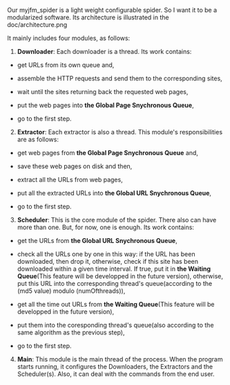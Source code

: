 Our myjfm_spider is a light weight configurable spider. So I want it to be a modularized software. Its architecture is illustrated in the doc/architecture.png

It mainly includes four modules, as follows:

1. **Downloader**: Each downloader is a thread. Its work contains:

  * get URLs from its own queue and,

  * assemble the HTTP requests and send them to the corresponding sites,

  * wait until the sites returning back the requested web pages,

  * put the web pages into **the Global Page Snychronous Queue**,

  * go to the first step.

2. **Extractor**: Each extractor is also a thread. This module's responsibilities are as follows:

  * get web pages from **the Global Page Snychronous Queue** and, 

  * save these web pages on disk and then,

  * extract all the URLs from web pages,

  * put all the extracted URLs into **the Global URL Snychronous Queue**,

  * go to the first step.

3. **Scheduler**: This is the core module of the spider. There also can have more than one. But, for now, one is enough. Its work contains:

  * get the URLs from **the Global URL Snychronous Queue**,

  * check all the URLs one by one in this way: if the URL has been downloaded, then drop it, otherwise, check if this site has been downloaded within a given time interval. If true, put it in **the Waiting Queue**(This feature will be developped in the future version), otherwise, put this URL into the corresponding thread's queue(according to the (md5 value) modulo (numOfthreads)),

  * get all the time out URLs from **the Waiting Queue**(This feature will be developped in the future version), 

  * put them into the coresponding thread's queue(also according to the same algorithm as the previous step),

  * go to the first step.

4. **Main**: This module is the main thread of the process. When the program starts running, it configures the Downloaders, the Extractors and the Scheduler(s). Also, it can deal with the commands from the end user.

